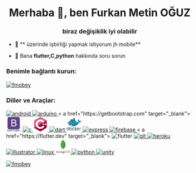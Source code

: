 <h1 align="center">Merhaba 👋, ben Furkan Metin OĞUZ</h1>
<h3 align="center">biraz değişiklik iyi olabilir</h3>

- 👯 ** üzerinde işbirliği yapmak istiyorum jh mobile**

- 💬 Bana **flutter,C,python** hakkında soru sorun

<h3 align="left">Benimle bağlantı kurun:</h3>
<p align="left">
<a href="https:/ /instagram.com/fmobey" target="boş"><img align="center" src="https://raw.githubusercontent.com/rahuldkjain/github-profile-readme-generator/master/src/images/icons /Social/instagram.svg" alt="fmobey" height="30" width="40" /></a>
</p>

<h3 align="left">Diller ve Araçlar:</h3>
<p align="left"> <a href="https://developer.android.com" target="_blank"> <img src="https://raw.githubusercontent.com/devicons/devicon/master/ simgeler/android/android-orijinal-wordmark.svg" alt="android" width="40" height="40"/> </a> <a href="https://www.arduino.cc/" hedef ="_blank"> <img src="https://cdn.worldvectorlogo.com/logos/arduino-1.svg" alt="arduino" width="40" height="40"/> </a> < a href="https://getbootstrap.com" target="_blank"> <img src="https://raw.githubusercontent.com/devicons/devicon/master/icons/bootstrap/bootstrap-plain-wordmark.svg "alt="bootstrap" width="40" height="40"/> </a> <a href="https://www.cprogramming.com/" target="_blank"> <img src="https: //raw.githubusercontent.com/devicons/devicon/master/icons/c/c-original.svg" alt="c" width="40" height="40"/> </a> <a href=" https://www.w3schools.com/cpp/" target="_blank"> <img src="https://raw.githubusercontent.com/devicons/devicon/master/icons/cplusplus/cplusplus-original.svg" alt="cplusplus" width="40" height="40"/> </a> <a href="https://dart.dev" target="_blank"> <img src="https://www .vectorlogo.zone/logos/dartlang/dartlang-icon.svg" alt="dart" width="40" height="40"/> </a> <a href="https://www.docker.com/" hedef ="_blank"> <img src="https://raw.githubusercontent.com/devicons/devicon/master/icons/docker/docker-original-wordmark.svg" alt="docker" width="40" height= "40"/> </a> <a href="https://expressjs.com" target="_blank"> <img src="https://raw.githubusercontent.com/devicons/devicon/master/icons /express/express-original-wordmark.svg" alt="express" width="40" height="40"/> </a> <a href="https://firebase.google.com/" target= "_blank"> <img src="https://www.vectorlogo.zone/logos/firebase/firebase-icon.svg" alt="firebase" width="40" height="40"/> </a> < a href="https://flutter.dev" target="_blank"> <img src="https://www.vectorlogo.zone/logos/flutterio/flutterio-icon.svg" alt="flutter" width= "40" height="40"/> </a> <a href="https://git-scm.com/" target="_blank"> <img src="https://www.vectorlogo.zone /logos/git-scm/git-scm-icon.svg" alt="git" width="40" height="40"/> </a> <a href="https://heroku.com" hedefi ="_blank"> <img src="https://www.vectorlogo.zone/logos/heroku/heroku-icon.svg" alt="heroku" width="40" height="40"/> </a> <a href=" https://www.adobe.com/in/products/illustrator.html" target="_blank"> <img src="https://www.vectorlogo.zone/logos/adobe_illustrator/adobe_illustrator-icon.svg" alt ="illustrator" width="40" height="40"/> </a> <a href="https://www.linux.org/" target="_blank"> <img src="https:/ /raw.githubusercontent.com/devicons/devicon/master/icons/linux/linux-original.svg" alt="linux" width="40" height="40"/> </a> <a href="https ://www.mongodb.com/" target="_blank"> <img src="https://raw.githubusercontent.com/devicons/devicon/master/icons/mongodb/mongodb-original-wordmark.svg" alt="mongodb" width=" 40" height="40"/> </a> <a href="https://www.python.org" target="_blank"> <img src="https://raw.githubusercontent.com/devicons /devicon/master/icons/python/python-original.svg" alt="python" width="40" height="40"/> </a> <a href="https://unity.com/" target="_blank"> <img src="https://www.vectorlogo.zone/logos/unity3d/unity3d-icon.svg" alt="unity" width="40" height="40"/> </ bir></p>

<p><img align="center" src="https://github-readme-stats.vercel.app/api/top-langs?username=fmobey&show_icons=true&locale=tr&layout=compact" alt="fmobey" /> </p>
